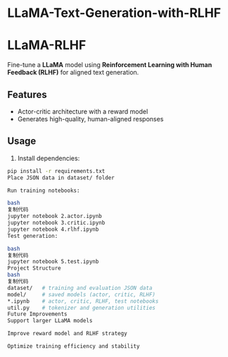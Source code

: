 # LLaMA-Text-Generation-with-RLHF
# LLaMA-RLHF
Fine-tune a **LLaMA** model using **Reinforcement Learning with Human Feedback (RLHF)** for aligned text generation.

## Features
- Actor-critic architecture with a reward model  
- Generates high-quality, human-aligned responses  

## Usage
1. Install dependencies:  
```bash
pip install -r requirements.txt
Place JSON data in dataset/ folder

Run training notebooks:

bash
复制代码
jupyter notebook 2.actor.ipynb
jupyter notebook 3.critic.ipynb
jupyter notebook 4.rlhf.ipynb
Test generation:

bash
复制代码
jupyter notebook 5.test.ipynb
Project Structure
bash
复制代码
dataset/   # training and evaluation JSON data
model/     # saved models (actor, critic, RLHF)
*.ipynb    # actor, critic, RLHF, test notebooks
util.py    # tokenizer and generation utilities
Future Improvements
Support larger LLaMA models

Improve reward model and RLHF strategy

Optimize training efficiency and stability
